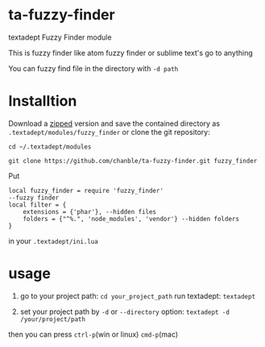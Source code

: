 ta-fuzzy-finder
=========================
textadept Fuzzy Finder module

This is fuzzy finder like atom fuzzy finder or sublime text's go to anything

You can fuzzy find file in the directory with `-d path`

Installtion
============================
Download a [zipped](https://github.com/chanble/ta-fuzzy-finder/archive/master.zip) version and save the contained directory as `.textadept/modules/fuzzy_finder` or clone the git repository:

  `cd ~/.textadept/modules`
  
  `git clone https://github.com/chanble/ta-fuzzy-finder.git fuzzy_finder`
  
Put 
```
local fuzzy_finder = require 'fuzzy_finder'
--fuzzy finder
local filter = {
	extensions = {'phar'}, --hidden files
	folders = {"^%.", 'node_modules', 'vendor'} --hidden folders
}
```
in your `.textadept/ini.lua`

usage
=====
1. go to your project path:
`cd your_project_path`
run textadept:
`textadept`

2. set your project path by `-d` or `--directory` option:
`textadept -d /your/project/path`

then you can press `ctrl-p`(win or linux) `cmd-p`(mac) 

